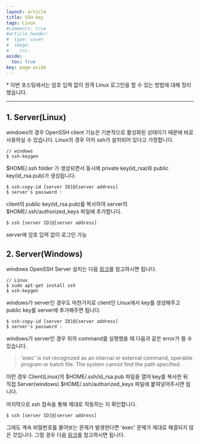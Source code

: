 ```yaml
---
layout: article
title: SSH key
tags: Linux
#comments: true
#article_header:
#  type: cover
#  image:
#    src:
aside:
  toc: true
key: page-aside
---
```


  \* 이번 포스팅에서는 암호 입력 없이 원격 Linux 로그인을 할 수 있는 방법에 대해 정리했습니다.

-----------------------------------------------------

## 1. Server(Linux)

  windows의 경우 OpenSSH client 기능은 기본적으로 활성화된 상태이기 때문에 바로 사용하실 수 있습니다. Linux의 경우 이미 ssh가 설치되어 있다고 가정합니다.

    // windows
    $ ssh-keygen

  $HOME/.ssh folder 가 생성되면서 동시에 private key(id_rsa)와 public key(id_rsa.pub)가 생성됩니다.

    $ ssh-copy-id [server ID]@[server address]
    $ server's password :

  client의 public key(id_rsa.pub)를 복사하여 server의 $HOME/.ssh/authorized_keys 파일에 추가합니다.

    $ ssh [server ID]@[server address]

  server에 암호 입력 없이 로그인 가능


## 2. Server(Windows)

  windows OpenSSH Server 설치는 다음 [링크](https://docs.microsoft.com/ko-kr/windows-server/administration/openssh/openssh_install_firstuse)를 참고하시면 됩니다.

    // Linux
    $ sudo apt-get install ssh
    $ ssh-keygen

  windows가 server인 경우도 마찬가지로 client인 Linux에서 key를 생성해주고 public key를 server에 추가해주면 됩니다.

    $ ssh-copy-id [server ID]@[server address]
    $ server's password :

  windows가 server인 경우 위의 command를 실행했을 때 다음과 같은 error가 뜰 수 있습니다.

>    'exec' is not recognized as an internal or external command, operable program or batch file. The system cannot find the path specified.

  이런 경우 Client(Linux)의 \$HOME/.ssh/id_rsa.pub 파일을 열어 key를 복사한 뒤 직접 Server(windows) $HOME/.ssh/authorized_keys 파일에 붙여넣어주시면 됩니다.

  마지막으로 ssh 접속을 통해 제대로 작동하는 지 확인합니다.

    $ ssh [server ID]@[server address]

  그래도 계속 비밀번호를 물어보는 문제가 발생한다면 'exec' 문제가 제대로 해결되지 않은 것입니다. 그럴 경우 다음 [링크](https://stackoverflow.com/questions/16212816/setting-up-openssh-for-windows-using-public-key-authentication)를 참고하시면 됩니다.
